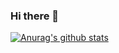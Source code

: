 ### Hi there 👋

[![Anurag's github stats](https://github-readme-stats.vercel.app/api?username=SLY1311220942&show_icons=true&theme=dark)](https://github.com/anuraghazra/github-readme-stats)

<!--
**SLY1311220942/SLY1311220942** is a ✨ _special_ ✨ repository because its `README.md` (this file) appears on your GitHub profile.

Here are some ideas to get you started:

- 🔭 I’m currently working on ...
- 🌱 I’m currently learning ...
- 👯 I’m looking to collaborate on ...
- 🤔 I’m looking for help with ...
- 💬 Ask me about ...
- 📫 How to reach me: ...
- 😄 Pronouns: ...
- ⚡ Fun fact: ...
-->
